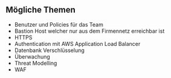 ## Mögliche Themen

- Benutzer und Policies für das Team
- Bastion Host welcher nur aus dem Firmennetz erreichbar ist
- HTTPS
- Authentication mit AWS Application Load Balancer
- Datenbank Verschlüsselung
- Überwachung
- Threat Modelling
- WAF
